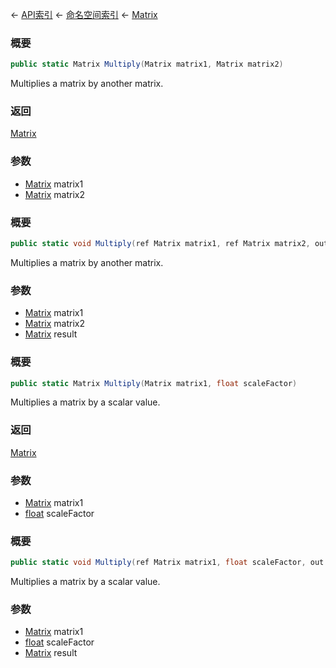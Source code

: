 ← [API索引](Api-Index) ← [命名空间索引](Namespace-Index) ← [Matrix](VRageMath.Matrix)

### 概要

```csharp
public static Matrix Multiply(Matrix matrix1, Matrix matrix2)
```

Multiplies a matrix by another matrix.

### 返回

[Matrix](VRageMath.Matrix)

### 参数

* [Matrix](VRageMath.Matrix) matrix1
* [Matrix](VRageMath.Matrix) matrix2
### 概要

```csharp
public static void Multiply(ref Matrix matrix1, ref Matrix matrix2, out Matrix result)
```

Multiplies a matrix by another matrix.

### 参数

* [Matrix](VRageMath.Matrix) matrix1
* [Matrix](VRageMath.Matrix) matrix2
* [Matrix](VRageMath.Matrix) result
### 概要

```csharp
public static Matrix Multiply(Matrix matrix1, float scaleFactor)
```

Multiplies a matrix by a scalar value.

### 返回

[Matrix](VRageMath.Matrix)

### 参数

* [Matrix](VRageMath.Matrix) matrix1
* [float](https://docs.microsoft.com/en-us/dotnet/api/System.Single?view=netframework-4.6) scaleFactor
### 概要

```csharp
public static void Multiply(ref Matrix matrix1, float scaleFactor, out Matrix result)
```

Multiplies a matrix by a scalar value.

### 参数

* [Matrix](VRageMath.Matrix) matrix1
* [float](https://docs.microsoft.com/en-us/dotnet/api/System.Single?view=netframework-4.6) scaleFactor
* [Matrix](VRageMath.Matrix) result
